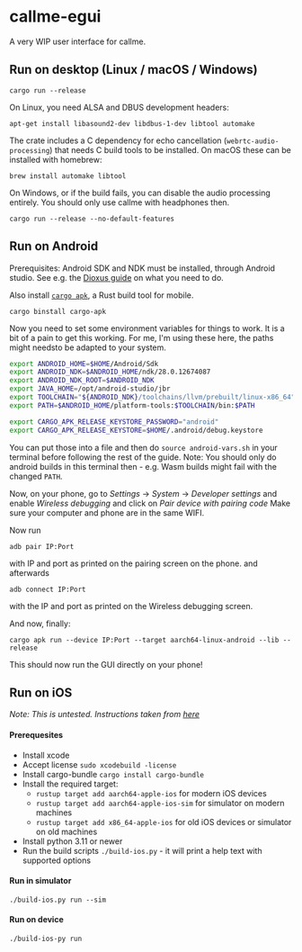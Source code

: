# callme-egui

A very WIP user interface for callme.

## Run on desktop (Linux / macOS / Windows)

```
cargo run --release
```

On Linux, you need ALSA and DBUS development headers:
```
apt-get install libasound2-dev libdbus-1-dev libtool automake
```

The crate includes a C dependency for echo cancellation (`webrtc-audio-processing`) that needs C build tools to be installed.
On macOS these can be installed with homebrew:
```
brew install automake libtool
```

On Windows, or if the build fails, you can disable the audio processing entirely. You should only use callme with headphones then.
```
cargo run --release --no-default-features
```

## Run on Android

Prerequisites: Android SDK and NDK must be installed, through Android studio.
See e.g. the [Dioxus guide](https://dioxuslabs.com/learn/0.6/guides/mobile/#android) on what you need to do.

Also install [`cargo apk`](https://github.com/rust-mobile/xbuild), a Rust build tool for mobile.

```
cargo binstall cargo-apk
```

Now you need to set some environment variables for things to work. It is a bit of a pain to get this working.
For me, I'm using these here, the paths might needsto be adapted to your system.

```sh
export ANDROID_HOME=$HOME/Android/Sdk
export ANDROID_NDK=$ANDROID_HOME/ndk/28.0.12674087
export ANDROID_NDK_ROOT=$ANDROID_NDK
export JAVA_HOME=/opt/android-studio/jbr
export TOOLCHAIN="${ANDROID_NDK}/toolchains/llvm/prebuilt/linux-x86_64"
export PATH=$ANDROID_HOME/platform-tools:$TOOLCHAIN/bin:$PATH

export CARGO_APK_RELEASE_KEYSTORE_PASSWORD="android"
export CARGO_APK_RELEASE_KEYSTORE=$HOME/.android/debug.keystore
```
You can put those into a file and then do `source android-vars.sh` in your terminal before following the rest of the guide.
Note: You should only do android builds in this terminal then - e.g. Wasm builds might fail with the changed `PATH`.

Now, on your phone, go to *Settings* -> *System* -> *Developer settings* and enable *Wireless debugging* and click on *Pair device with pairing code*
Make sure your computer and phone are in the same WIFI.

Now run
```
adb pair IP:Port
```
with IP and port as printed on the pairing screen on the phone.
and afterwards
```
adb connect IP:Port
```
with the IP and port as printed on the Wireless debugging screen.

And now, finally:

```
cargo apk run --device IP:Port --target aarch64-linux-android --lib --release
```

This should now run the GUI directly on your phone!

## Run on iOS

*Note: This is untested. Instructions taken from [here](https://github.com/emilk/eframe_template/pull/152)*

#### Prerequesites

* Install xcode
* Accept license `sudo xcodebuild -license`
* Install cargo-bundle `cargo install cargo-bundle`
* Install the required target:
   * `rustup target add aarch64-apple-ios` for modern iOS devices
   * `rustup target add aarch64-apple-ios-sim` for simulator on modern machines
   * `rustup target add x86_64-apple-ios` for old iOS devices or simulator on old machines
* Install python 3.11 or newer
* Run the build scripts `./build-ios.py` - it will print a help text with supported options

#### Run in simulator

`./build-ios.py run --sim`

#### Run on device

`./build-ios-py run`
